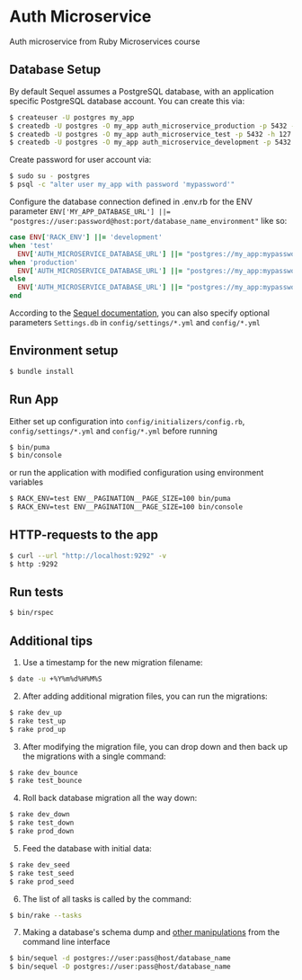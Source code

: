 # Auth Microservice
Auth microservice from Ruby Microservices course

## Database Setup
By default Sequel assumes a PostgreSQL database, with an application specific PostgreSQL database account.  You can create this via:
```bash
$ createuser -U postgres my_app
$ createdb -U postgres -O my_app auth_microservice_production -p 5432 -h 127.0.0.1
$ createdb -U postgres -O my_app auth_microservice_test -p 5432 -h 127.0.0.1
$ createdb -U postgres -O my_app auth_microservice_development -p 5432 -h 127.0.0.1
```
Create password for user account via:
```bash
$ sudo su - postgres
$ psql -c "alter user my_app with password 'mypassword'"
```
Configure the database connection defined in .env.rb for the ENV parameter `ENV['MY_APP_DATABASE_URL'] ||= "postgres://user:password@host:port/database_name_environment"` like so:
```ruby
case ENV['RACK_ENV'] ||= 'development'
when 'test'
  ENV['AUTH_MICROSERVICE_DATABASE_URL'] ||= "postgres://my_app:mypassword@127.0.0.1:5432/auth_microservice_test"
when 'production'
  ENV['AUTH_MICROSERVICE_DATABASE_URL'] ||= "postgres://my_app:mypassword@127.0.0.1:5432/auth_microservice_production"
else
  ENV['AUTH_MICROSERVICE_DATABASE_URL'] ||= "postgres://my_app:mypassword@127.0.0.1:5432/auth_microservice_development"
end
```
According to the [Sequel documentation](https://github.com/jeremyevans/sequel#connecting-to-a-database-), you can also specify optional parameters `Settings.db` in `config/settings/*.yml` and `config/*.yml`

## Environment setup
```bash
$ bundle install
```
## Run App
Either set up configuration into `config/initializers/config.rb`, `config/settings/*.yml` and `config/*.yml` before running

```bash
$ bin/puma
$ bin/console
```
or run the application with modified configuration using environment variables
```bash
$ RACK_ENV=test ENV__PAGINATION__PAGE_SIZE=100 bin/puma
$ RACK_ENV=test ENV__PAGINATION__PAGE_SIZE=100 bin/console
```
## HTTP-requests to the app
```bash
$ curl --url "http://localhost:9292" -v
$ http :9292
```
## Run tests
```bash
$ bin/rspec
```
## Additional tips
1. Use a timestamp for the new migration filename:
```bash
$ date -u +%Y%m%d%H%M%S
```
2. After adding additional migration files, you can run the migrations:
```bash
$ rake dev_up  
$ rake test_up 
$ rake prod_up 
```
3. After modifying the migration file, you can drop down and then back up the migrations with a single command:
```bash
$ rake dev_bounce  
$ rake test_bounce 
```
4. Roll back database migration all the way down:
```bash
$ rake dev_down  
$ rake test_down 
$ rake prod_down 
```
5. Feed the database with initial data:
```bash
$ rake dev_seed
$ rake test_seed
$ rake prod_seed
```
6. The list of all tasks is called by the command:
```bash
$ bin/rake --tasks
```
7. Making a database's schema dump and [other manipulations](https://sequel.jeremyevans.net/rdoc/files/doc/bin_sequel_rdoc.html) from the command line interface
```bash
$ bin/sequel -d postgres://user:pass@host/database_name
$ bin/sequel -D postgres://user:pass@host/database_name
```
